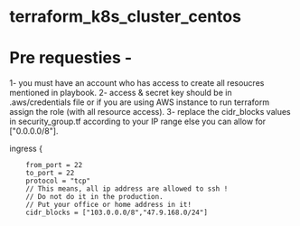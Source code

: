 # terraform_k8s_cluster_centos


# Pre requesties -
1- you must have an account who has access to create all resoucres mentioned in playbook.
2- access & secret key should be in .aws/credentials file or if you are using AWS instance to run terraform assign the role (with all resource access).
3- replace the cidr_blocks values in security_group.tf according to your IP range else you can allow for ["0.0.0.0/8"].


ingress {

        from_port = 22
        to_port = 22
        protocol = "tcp"
        // This means, all ip address are allowed to ssh ! 
        // Do not do it in the production. 
        // Put your office or home address in it!
        cidr_blocks = ["103.0.0.0/8","47.9.168.0/24"]
 
